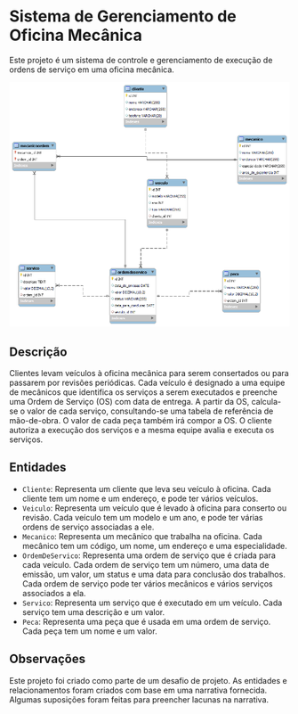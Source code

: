 # Sistema de Gerenciamento de Oficina Mecânica

Este projeto é um sistema de controle e gerenciamento de execução de ordens de serviço em uma oficina mecânica.

![Oficina Dio](https://github.com/Pablo-seixas/Oficina_Dio/raw/main/oficina_dio.png)


## Descrição

Clientes levam veículos à oficina mecânica para serem consertados ou para passarem por revisões periódicas. Cada veículo é designado a uma equipe de mecânicos que identifica os serviços a serem executados e preenche uma Ordem de Serviço (OS) com data de entrega. A partir da OS, calcula-se o valor de cada serviço, consultando-se uma tabela de referência de mão-de-obra. O valor de cada peça também irá compor a OS. O cliente autoriza a execução dos serviços e a mesma equipe avalia e executa os serviços.

## Entidades

- `Cliente`: Representa um cliente que leva seu veículo à oficina. Cada cliente tem um nome e um endereço, e pode ter vários veículos.
- `Veiculo`: Representa um veículo que é levado à oficina para conserto ou revisão. Cada veículo tem um modelo e um ano, e pode ter várias ordens de serviço associadas a ele.
- `Mecanico`: Representa um mecânico que trabalha na oficina. Cada mecânico tem um código, um nome, um endereço e uma especialidade.
- `OrdemDeServico`: Representa uma ordem de serviço que é criada para cada veículo. Cada ordem de serviço tem um número, uma data de emissão, um valor, um status e uma data para conclusão dos trabalhos. Cada ordem de serviço pode ter vários mecânicos e vários serviços associados a ela.
- `Servico`: Representa um serviço que é executado em um veículo. Cada serviço tem uma descrição e um valor.
- `Peca`: Representa uma peça que é usada em uma ordem de serviço. Cada peça tem um nome e um valor.

## Observações

Este projeto foi criado como parte de um desafio de projeto. As entidades e relacionamentos foram criados com base em uma narrativa fornecida. Algumas suposições foram feitas para preencher lacunas na narrativa.
